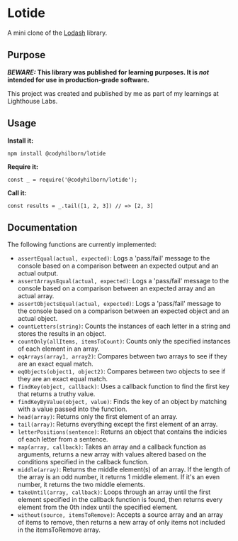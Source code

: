 # Lotide

A mini clone of the [Lodash](https://lodash.com) library.

## Purpose

**_BEWARE:_ This library was published for learning purposes. It is _not_ intended for use in production-grade software.**

This project was created and published by me as part of my learnings at Lighthouse Labs. 

## Usage

**Install it:**

`npm install @codyhilborn/lotide`

**Require it:**

`const _ = require('@codyhilborn/lotide');`

**Call it:**

`const results = _.tail([1, 2, 3]) // => [2, 3]`

## Documentation

The following functions are currently implemented:

* `assertEqual(actual, expected)`: Logs a 'pass/fail' message to the console based on a comparison between an expected output and an actual output.
* `assertArraysEqual(actual, expected)`: Logs a 'pass/fail' message to the console based on a comparison between an expected array and an actual array.
* `assertObjectsEqual(actual, expected)`: Logs a 'pass/fail' message to the console based on a comparison between an expected object and an actual object.
* `countLetters(string)`: Counts the instances of each letter in a string and stores the results in an object.
* `countOnly(allItems, itemsToCount)`: Counts only the specified instances of each element in an array.
* `eqArrays(array1, array2)`: Compares between two arrays to see if they are an exact equal match.
* `eqObjects(object1, object2)`: Compares between two objects to see if they are an exact equal match.
* `findKey(object, callback)`: Uses a callback function to find the first key that returns a truthy value.
* `findKeyByValue(object, value)`: Finds the key of an object by matching with a value passed into the function.
* `head(array)`: Returns only the first element of an array.
* `tail(array)`: Returns everything except the first element of an array.
* `letterPositions(sentence)`: Returns an object that contains the indicies of each letter from a sentence.
* `map(array, callback)`: Takes an array and a callback function as arguments, returns a new array with values altered based on the conditions specified in the callback function.
* `middle(array)`: Returns the middle element(s) of an array. If the length of the array is an odd number, it returns 1 middle element. If it's an even number, it returns the two middle elements.
* `takeUntil(array, callback)`: Loops through an array until the first element specified in the callback function is found, then returns every element from the 0th index until the specified element.
* `without(source, itemsToRemove)`: Accepts a source array and an array of items to remove, then returns a new array of only items not included in the itemsToRemove array.



